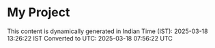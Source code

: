 # My Project

This content is dynamically generated in Indian Time (IST): 2025-03-18 13:26:22 IST
Converted to UTC: 2025-03-18 07:56:22 UTC
